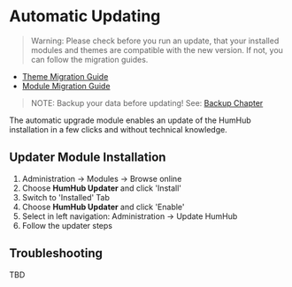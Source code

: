 Automatic Updating
==================

> Warning: Please check before you run an update, that your installed modules and themes are compatible with the new version. If not, you can follow the migration guides.
- [Theme Migration Guide](../theme/migrate.md)
- [Module Migration Guide](../developer/modules-migrate.md)

> NOTE: Backup your data before updating! See: [Backup Chapter](backup.md)

The automatic upgrade module enables an update of the HumHub installation in a few clicks and without  technical knowledge.


Updater Module Installation
---------------------------

1. Administration -> Modules -> Browse online
2. Choose **HumHub Updater** and click 'Install'
3. Switch to 'Installed' Tab
4. Choose **HumHub Updater** and click 'Enable'
5. Select in left navigation: Administration -> Update HumHub
6. Follow the updater steps


Troubleshooting
---------------

TBD